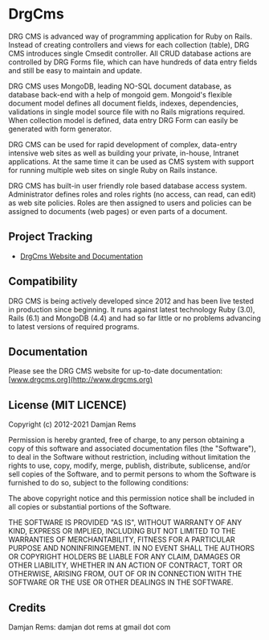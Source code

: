 # DrgCms

DRG CMS is advanced way of programming application for Ruby on Rails. 
Instead of creating controllers and views for each collection (table), 
DRG CMS introduces single Cmsedit controller. All CRUD database actions are 
controlled by DRG Forms file, which can have hundreds of data entry fields 
and still be easy to maintain and update.
 
DRG CMS uses MongoDB, leading NO-SQL document database, as database back-end 
with a help of mongoid gem. Mongoid's flexible document model defines all 
document fields, indexes, dependencies, validations in single model source file with 
no Rails migrations required. When collection model is defined, data entry DRG Form 
can easily be generated with form generator.

DRG CMS can be used for rapid development of complex, data-entry intensive web 
sites as well as building your private, in-house, Intranet applications. At
the same time it can be used as CMS system with support for running 
multiple web sites on single Ruby on Rails instance.

DRG CMS has built-in user friendly role based database access system. Administrator
defines roles and roles rights (no access, can read, can edit) as web site policies.
Roles are then assigned to users and policies can be assigned to documents (web pages) 
or even parts of a document.

Project Tracking
----------------

* [DrgCms Website and Documentation](http://www.drgcms.org)

Compatibility
-------------

DRG CMS is being actively developed since 2012 and has been live tested in production 
since beginning. It runs against latest technology Ruby (3.0), Rails (6.1) 
and MongoDB (4.4) and had so far little or no problems advancing to latest versions 
of required programs.

Documentation
-------------

Please see the DRG CMS website for up-to-date documentation:
[www.drgcms.org](http://www.drgcms.org)

License (MIT LICENCE)
---------------------

Copyright (c) 2012-2021 Damjan Rems

Permission is hereby granted, free of charge, to any person obtaining
a copy of this software and associated documentation files (the
"Software"), to deal in the Software without restriction, including
without limitation the rights to use, copy, modify, merge, publish,
distribute, sublicense, and/or sell copies of the Software, and to
permit persons to whom the Software is furnished to do so, subject to
the following conditions:

The above copyright notice and this permission notice shall be
included in all copies or substantial portions of the Software.

THE SOFTWARE IS PROVIDED "AS IS", WITHOUT WARRANTY OF ANY KIND,
EXPRESS OR IMPLIED, INCLUDING BUT NOT LIMITED TO THE WARRANTIES OF
MERCHANTABILITY, FITNESS FOR A PARTICULAR PURPOSE AND
NONINFRINGEMENT. IN NO EVENT SHALL THE AUTHORS OR COPYRIGHT HOLDERS BE
LIABLE FOR ANY CLAIM, DAMAGES OR OTHER LIABILITY, WHETHER IN AN ACTION
OF CONTRACT, TORT OR OTHERWISE, ARISING FROM, OUT OF OR IN CONNECTION
WITH THE SOFTWARE OR THE USE OR OTHER DEALINGS IN THE SOFTWARE.

Credits
-------

Damjan Rems: damjan dot rems at gmail dot com
